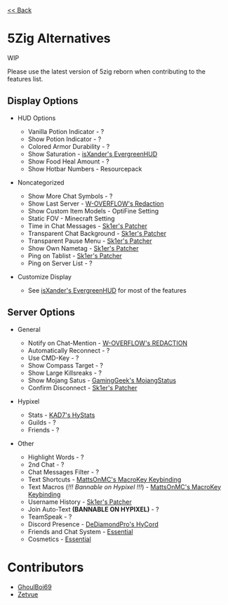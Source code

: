 [<< Back](README.md)

# 5Zig Alternatives

WIP

Please use the latest version of 5zig reborn when contributing to the features list.

## Display Options

- HUD Options

  - Vanilla Potion Indicator - ?
  - Show Potion Indicator - ?
  - Colored Armor Durability - ?
  - Show Saturation - [isXander's EvergreenHUD](https://modrinth.com/mod/evergreenhud/versions)
  - Show Food Heal Amount - ?
  - Show Hotbar Numbers - Resourcepack

- Noncategorized

  - Show More Chat Symbols - ?
  - Show Last Server - [W-OVERFLOW's Redaction](https://github.com/W-OVERFLOW/REDACTION/releases/latest)
  - Show Custom Item Models - OptiFine Setting
  - Static FOV - Minecraft Setting
  - Time in Chat Messages - [Sk1er's Patcher](https://sk1er.club/mods/patcher)
  - Transparent Chat Background - [Sk1er's Patcher](https://sk1er.club/mods/patcher)
  - Transparent Pause Menu - [Sk1er's Patcher](https://sk1er.club/mods/patcher)
  - Show Own Nametag - [Sk1er's Patcher](https://sk1er.club/mods/patcher)
  - Ping on Tablist - [Sk1er's Patcher](https://sk1er.club/mods/patcher)
  - Ping on Server List - ?

- Customize Display

  - See [isXander's EvergreenHUD](https://modrinth.com/mod/evergreenhud/versions) for most of the features

## Server Options

- General

  - Notify on Chat-Mention - [W-OVERFLOW's REDACTION](https://github.com/W-OVERFLOW/REDACTION/releases/latest)
  - Automatically Reconnect - ?
  - Use CMD-Key - ?
  - Show Compass Target - ?
  - Show Large Killsreaks - ?
  - Show Mojang Satus - [GamingGeek's MojangStatus](https://github.com/GamingGeek/MojangStatus/releases/latest)
  - Confirm Disconnect - [Sk1er's Patcher](https://sk1er.club/mods/patcher)

- Hypixel

  - Stats - [KAD7's HyStats](https://download2274.mediafire.com/5o9in79dryzg/so4sw1wn8aso68i/HyStats-v4.1_1.8.9.jar)
  - Guilds - ?
  - Friends - ?

- Other

  - Highlight Words - ?
  - 2nd Chat - ?
  - Chat Messages Filter - ?
  - Text Shortcuts - [MattsOnMC's MacroKey Keybinding](https://www.curseforge.com/minecraft/mc-mods/macrokey-keybinding/files/all?filter-game-version=2020709689%3A5806)
  - Text Macros (*!!! Bannable on Hypixel !!!*) - [MattsOnMC's MacroKey Keybinding](https://www.curseforge.com/minecraft/mc-mods/macrokey-keybinding/files/all?filter-game-version=2020709689%3A5806)
  - Username History - [Sk1er's Patcher](https://sk1er.club/mods/patcher)
  - Join Auto-Text **(BANNABLE ON HYPIXEL)** - ?
  - TeamSpeak - ?
  - Discord Presence - [DeDiamondPro's HyCord](https://github.com/DeDiamondPro/HyCord/releases/latest)
  - Friends and Chat System - [Essential](https://essential.gg)
  - Cosmetics - [Essential](https://essential.gg)

# Contributors

- [GhoulBoi69](https://github.com/GhoulBoii)
- [Zetvue](https://zetvue.carrd.co)
